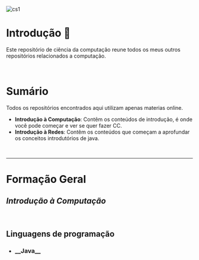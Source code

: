 
![cs1](https://github.com/FireguiQueen/ciencia-da-computacao/assets/98475125/731d3e76-02d6-43ab-b8f4-c6bcb2361e6f)

# Introdução :wave:
Este repositório de ciência da computação reune todos os meus outros repositórios relacionados a computação. 

<br>

# Sumário
Todos os repositórios encontrados aqui utilizam apenas materias online. 

- **Introdução à Computação**: Contêm os conteúdos de introdução, é onde você pode começar e ver se quer fazer CC.
- **Introdução à Redes**: Contêm os conteúdos que começam a aprofundar os conceitos introdutórios de java.

<br>

_____

# Formação Geral  <a name="formacaogeral"> </a>

## _Introdução à Computação_

<br>

## __Linguagens de programação__
+ <h3>__Java__ </h3>

